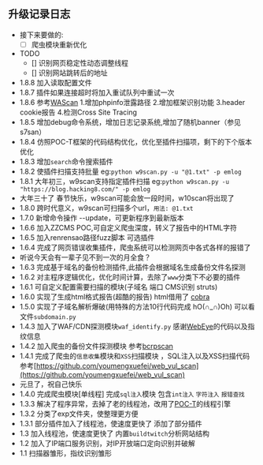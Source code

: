 ## 升级记录日志

- 接下来要做的: 
    - [ ] 爬虫模块重新优化
- TODO
    - [] 识别网页稳定性动态调整线程
    - [] 识别网站跳转后的地址
- 1.8.8 加入读取配置文件
- 1.8.7 插件如果连接超时将加入重试队列中重试一次
- 1.8.6 参考[WAScan](https://github.com/m4ll0k/WAScan) 1.增加phpinfo泄露路径  2.增加框架识别功能 3.header cookie报告 4.检测Cross Site Tracing
- 1.8.5 增加debug命令系统，增加日志记录系统,增加了随机banner（参见s7san）
- 1.8.4 仿照POC-T框架的代码结构优化，优化至插件扫描项，剩下的下个版本优化
- 1.8.3 增加`search`命令搜索插件
- 1.8.2 使插件扫描支持批量 eg:`python w9scan.py -u "@1.txt" -p emlog`
- 1.8.1 大年初三，w9scan支持指定插件扫描 eg:`python w9scan.py -u "https://blog.hacking8.com/" -p emlog`
- 大年三十了 春节快乐，w9scan可能会放一段时间，w10scan将出现了
- 1.8.0 跨时代意义，w9scan可扫描多个url，`用法: @1.txt`
- 1.7.0 新增命令操作 --update，可更新程序到最新版本
- 1.6.6 加入ZZCMS POC,可自定义爬虫深度，转义了报告中的HTML字符
- 1.6.5 加入renrensao路径fuzz脚本 可选插件
- 1.6.4 完成了网页错误收集插件，爬虫系统可以检测网页中各式各样的报错了
- 听说今天会有一辈子见不到一次的月全食？
- 1.6.3 完成基于域名的备份检测插件,此插件会根据域名生成备份文件名探测
- 1.6.2 对主程序逻辑优化，优化时间计算，去除了`www`分类下不必要的插件
- 1.6.1 可自定义配置需要扫描的模块(子域名 端口 CMS识别 struts)
- 1.6.0 实现了生成html格式报告(超酷的报告) html借用了 [cobra](https://github.com/wufeifei/cobra)
- 1.5.0 实现了子域名解析爆破(用特殊的方法10行代码完成 hO(∩_∩)Oh) 可以看文件`subdomain.py`
- 1.4.3 加入了WAF/CDN探测模块`waf_identify.py` 感谢[WebEye](https://github.com/zerokeeper/WebEye/)的代码以及指纹信息
- 1.4.2 加入爬虫的备份文件探测模块 参考[bcrpscan](https://github.com/secfree/bcrpscan)
- 1.4.1 完成了爬虫的`信息收集`模块和`XSS`扫描模块 ，SQL注入以及XSS扫描代码参考[https://github.com/youmengxuefei/web_vul_scan](https://github.com/youmengxuefei/web_vul_scan)
- 元旦了，祝自己快乐
- 1.4.0 完成爬虫模块[单线程] 完成`sql注入`模块 包含`int注入` `字符注入` `报错查找`
- 1.3.3 解决了程序异常，去掉了老的线程池，改用了[POC-T](https://github.com/Xyntax/POC-T/blob/2.0/lib/controller/engine.py)的线程引擎
- 1.3.2 分类了exp文件夹，使整理更方便
- 1.3.1 部分插件加入了线程池，使速度更快了 添加了部分插件
- 1.3 加入线程池，使速度更快了  内置`buildtwitch`分析网站结构
- 1.2 加入了IP端口服务识别，对IP开放端口定向识别并破解
- 1.1 扫描器雏形，指纹识别雏形